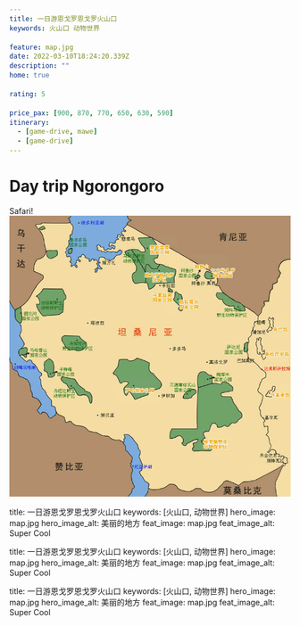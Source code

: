 ```yaml
---
title: 一日游恩戈罗恩戈罗火山口
keywords: 火山口 动物世界

feature: map.jpg
date: 2022-03-10T18:24:20.339Z
description: ""
home: true

rating: 5

price_pax: [900, 870, 770, 650, 630, 590]
itinerary:
  - [game-drive, mawe]
  - [game-drive]
---
```


# Day trip Ngorongoro

Safari!
![坦桑尼亚地图](map.jpg)

title: 一日游恩戈罗恩戈罗火山口
keywords: [火山口, 动物世界]
hero_image: map.jpg
hero_image_alt: 美丽的地方
feat_image: map.jpg
feat_image_alt: Super Cool

title: 一日游恩戈罗恩戈罗火山口
keywords: [火山口, 动物世界]
hero_image: map.jpg
hero_image_alt: 美丽的地方
feat_image: map.jpg
feat_image_alt: Super Cool

title: 一日游恩戈罗恩戈罗火山口
keywords: [火山口, 动物世界]
hero_image: map.jpg
hero_image_alt: 美丽的地方
feat_image: map.jpg
feat_image_alt: Super Cool
